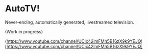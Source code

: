 # AutoTV!

Never-ending, automatically generated, livestreamed television. 

(Work in progress)

(https://www.youtube.com/channel/UCix42lmFMh5B16zX9k9YEJQ)[https://www.youtube.com/channel/UCix42lmFMh5B16zX9k9YEJQ]

